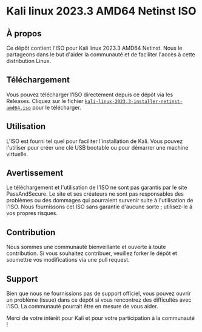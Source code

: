 # Kali linux 2023.3 AMD64 Netinst ISO

## À propos
Ce dépôt contient l'ISO pour Kali linux 2023.3 AMD64 Netinst. Nous le partageons dans le but d'aider la communauté et de faciliter l'accès à cette distribution Linux.

## Téléchargement
Vous pouvez télécharger l'ISO directement depuis ce dépôt via les Releases. Cliquez sur le fichier [`kali-linux-2023.3-installer-netinst-amd64.iso`](https://github.com/PassAndSecure/kali-linux-2023.3/releases/download/kali-linux-2023.3-installer-netinst-amd64/kali-linux-2023.3-installer-netinst-amd64.iso) pour le télécharger.

## Utilisation
L'ISO est fourni tel quel pour faciliter l'installation de Kali. Vous pouvez l'utiliser pour créer une clé USB bootable ou pour démarrer une machine virtuelle.

## Avertissement
Le téléchargement et l'utilisation de l'ISO ne sont pas garantis par le site PassAndSecure. Le site et ses créateurs ne sont pas responsables des problèmes ou des dommages qui pourraient survenir suite à l'utilisation de l'ISO. Nous fournissons cet ISO sans garantie d'aucune sorte ; utilisez-le à vos propres risques.

## Contribution
Nous sommes une communauté bienveillante et ouverte à toute contribution. Si vous souhaitez contribuer, veuillez forker le dépôt et soumettre vos modifications via une pull request.

## Support
Bien que nous ne fournissions pas de support officiel, vous pouvez ouvrir un problème (issue) dans ce dépôt si vous rencontrez des difficultés avec l'ISO. La communauté pourrait être en mesure de vous aider.

Merci de votre intérêt pour Kali et pour votre participation à la communauté !
